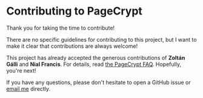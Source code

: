 # Contributing to PageCrypt

Thank you for taking the time to contribute!

There are no specific guidelines for contributing to this project, but I want to make it clear that contributions are always welcome!

This project has already accepted the generous contributions of **Zoltán Gálli** and **Nial Francis**. For details, read [the PageCrypt FAQ](https://www.maxlaumeister.com/pagecrypt/). Hopefully, you're next!

If you have any questions, please don't hesitate to open a GitHub issue or [email me](https://www.maxlaumeister.com/contact/) directly.
